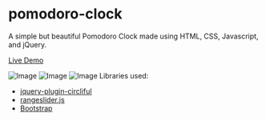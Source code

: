 # pomodoro-clock
A simple but beautiful Pomodoro Clock made using HTML, CSS, Javascript, and jQuery.

[Live Demo](https://codepen.io/darush/full/rzxqog)

![Image](../master/images/screenshot1.png)
![Image](../master/images/screenshot2.png)
![Image](../master/images/screenshot3.png)
Libraries used:
- [jquery-plugin-circliful](https://github.com/pguso/jquery-plugin-circliful)
- [rangeslider.js](https://github.com/andreruffert/rangeslider.js)
- [Bootstrap](https://github.com/twbs/bootstrap)
